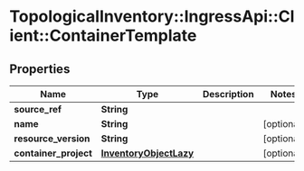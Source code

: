 # TopologicalInventory::IngressApi::Client::ContainerTemplate

## Properties
Name | Type | Description | Notes
------------ | ------------- | ------------- | -------------
**source_ref** | **String** |  | 
**name** | **String** |  | [optional] 
**resource_version** | **String** |  | [optional] 
**container_project** | [**InventoryObjectLazy**](InventoryObjectLazy.md) |  | [optional] 


